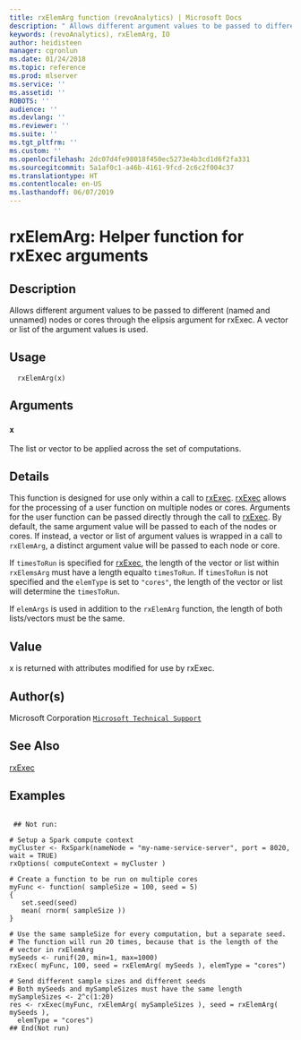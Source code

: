 ```yaml
---
title: rxElemArg function (revoAnalytics) | Microsoft Docs
description: " Allows different argument values to be passed to different (named and unnamed) nodes or cores through the elipsis argument for rxExec. A vector or list of the argument values is used. "
keywords: (revoAnalytics), rxElemArg, IO
author: heidisteen
manager: cgronlun
ms.date: 01/24/2018
ms.topic: reference
ms.prod: mlserver
ms.service: ''
ms.assetid: ''
ROBOTS: ''
audience: ''
ms.devlang: ''
ms.reviewer: ''
ms.suite: ''
ms.tgt_pltfrm: ''
ms.custom: ''
ms.openlocfilehash: 2dc07d4fe98018f450ec5273e4b3cd1d6f2fa331
ms.sourcegitcommit: 5a1af0c1-a46b-4161-9fcd-2c6c2f004c37
ms.translationtype: HT
ms.contentlocale: en-US
ms.lasthandoff: 06/07/2019
---
```

 # <a name="rxelemarg--helper-function-for-rxexec-arguments"></a>rxElemArg:  Helper function for rxExec arguments  
 ## <a name="description"></a>Description

Allows different argument values to be passed to different (named and unnamed) nodes or cores through the elipsis argument for rxExec. A vector or list of the argument values is used.



 ## <a name="usage"></a>Usage

```   
  rxElemArg(x)

```


 ## <a name="arguments"></a>Arguments



 ### `x`
 The list or vector to be applied across the set of computations. 




 ## <a name="details"></a>Details

This function is designed for use only within a call to [rxExec](rxExec.md).  [rxExec](rxExec.md) allows for the processing of a user function on multiple nodes or cores.  Arguments for the user function can be passed directly through the call to [rxExec](rxExec.md).  By default, the same argument value will be passed to each of the nodes or cores.  If instead, a vector or list of argument values is wrapped in a call to `rxElemArg`, a distinct argument value will be passed to each node or core.  

If `timesToRun` is specified for [rxExec](rxExec.md), the length of the vector or list within `rxElemsArg` must have a length equalto `timesToRun`. If `timesToRun` is not specified and the `elemType` is set to `"cores"`, the length of the vector or list will determine the `timesToRun`. 

If `elemArgs` is used in addition to the `rxElemArg` function, the length of both lists/vectors must be the same.


 ## <a name="value"></a>Value

x is returned with attributes modified for use by rxExec.

 ## <a name="authors"></a>Author(s)
 Microsoft Corporation [`Microsoft Technical Support`](https://go.microsoft.com/fwlink/?LinkID=698556&clcid=0x409)


 ## <a name="see-also"></a>See Also

[rxExec](rxExec.md)


 ## <a name="examples"></a>Examples

 ```

  ## Not run:

# Setup a Spark compute context
myCluster <- RxSpark(nameNode = "my-name-service-server", port = 8020, wait = TRUE)
rxOptions( computeContext = myCluster )

# Create a function to be run on multiple cores
myFunc <- function( sampleSize = 100, seed = 5)
{
    set.seed(seed)
    mean( rnorm( sampleSize ))
}   

# Use the same sampleSize for every computation, but a separate seed.
# The function will run 20 times, because that is the length of the
# vector in rxElemArg
mySeeds <- runif(20, min=1, max=1000)
rxExec( myFunc, 100, seed = rxElemArg( mySeeds ), elemType = "cores")

# Send different sample sizes and different seeds
# Both mySeeds and mySampleSizes must have the same length
mySampleSizes <- 2^c(1:20)
res <- rxExec(myFunc, rxElemArg( mySampleSizes ), seed = rxElemArg( mySeeds ),
   elemType = "cores")
 ## End(Not run) 
```


